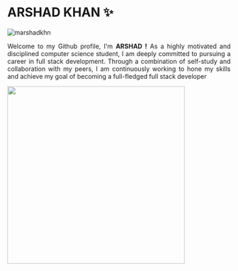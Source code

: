 <div align="center">
    <h1 align="left"><b>ARSHAD KHAN ✨</b></h1>
</div>

<p align="left"> <img src="https://komarev.com/ghpvc/?username=marshadkhn&label=Profile%20views&color=0e75b6&style=flat" alt="marshadkhn" /> </p>

<p style='text-align: justify;'>
Welcome to my Github profile, I'm <b>ARSHAD !</b>  As a highly motivated and disciplined computer science student, I am deeply committed to pursuing a career in full stack development. Through a combination of self-study and collaboration with my peers, I am continuously working to hone my skills and achieve my goal of becoming a full-fledged full stack developer
</p>

<a href="https://github.com/marshadkhn/github-readme-stats">
  <img width="400px" align="center" src="https://github-readme-stats.vercel.app/api?username=marshadkhn&theme=github_dark&show_icons=true)](https://github.com/marshadkhn/github-readme-stats)" />
</a>


